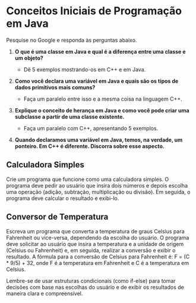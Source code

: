 # Conceitos Iniciais de Programação em Java

Pesquise no Google e responda às perguntas abaixo.

1. **O que é uma classe em Java e qual é a diferença entre uma classe e um objeto?**
   - Dê 5 exemplos mostrando-os em C++ e em Java.

2. **Como você declara uma variável em Java e quais são os tipos de dados primitivos mais comuns?**
   - Faça um paralelo entre isso e a mesma coisa na linguagem C++.

3. **Explique o conceito de herança em Java e como você pode criar uma subclasse a partir de uma classe existente.**
   - Faça um paralelo com C++, apresentando 5 exemplos.

4. **Quando declaramos uma variável em Java, temos, na verdade, um ponteiro. Em C++ é diferente. Discorra sobre esse aspecto.**

## Calculadora Simples

Crie um programa que funcione como uma calculadora simples. O programa deve pedir ao usuário que insira dois números e depois escolha uma operação (adição, subtração, multiplicação ou divisão). Em seguida, o programa deve calcular o resultado e exibi-lo.

## Conversor de Temperatura

Escreva um programa que converta a temperatura de graus Celsius para Fahrenheit ou vice-versa, dependendo da escolha do usuário. O programa deve solicitar ao usuário que insira a temperatura e a unidade de origem (Celsius ou Fahrenheit) e, em seguida, realizar a conversão e exibir o resultado. A fórmula para a conversão de Celsius para Fahrenheit é: F = (C * 9/5) + 32, onde F é a temperatura em Fahrenheit e C é a temperatura em Celsius.

Lembre-se de usar estruturas condicionais (como if-else) para tomar decisões com base nas escolhas do usuário e de exibir os resultados de maneira clara e compreensível.
